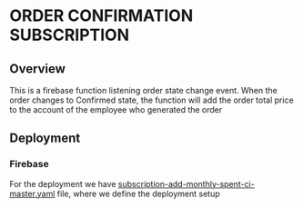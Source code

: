 
  
# ORDER CONFIRMATION SUBSCRIPTION
## Overview

This is a firebase function listening order state change event. When the order changes to Confirmed state, the function will add the order total price  to the account of the employee who generated the order
  
## Deployment

### Firebase
For the deployment we have [subscription-add-monthly-spent-ci-master.yaml](../../.github/workflows/subscription-add-monthly-spent-ci-master.yaml) file, where we define the deployment setup

